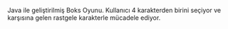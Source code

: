 Java ile geliştirilmiş Boks Oyunu.
Kullanıcı 4 karakterden birini seçiyor ve karşısına gelen rastgele karakterle mücadele ediyor.